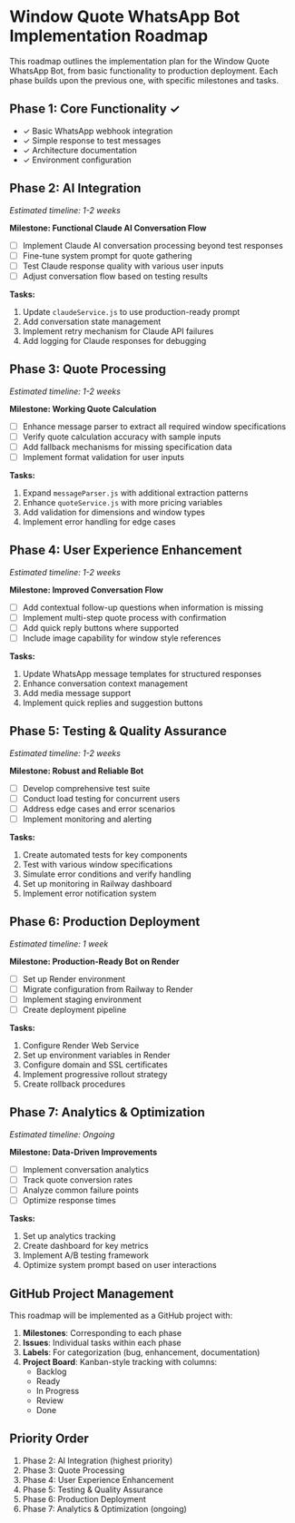 # Window Quote WhatsApp Bot Implementation Roadmap

This roadmap outlines the implementation plan for the Window Quote WhatsApp Bot, from basic functionality to production deployment. Each phase builds upon the previous one, with specific milestones and tasks.

## Phase 1: Core Functionality ✓
- ✓ Basic WhatsApp webhook integration
- ✓ Simple response to test messages
- ✓ Architecture documentation
- ✓ Environment configuration

## Phase 2: AI Integration
*Estimated timeline: 1-2 weeks*

**Milestone: Functional Claude AI Conversation Flow**
- [ ] Implement Claude AI conversation processing beyond test responses
- [ ] Fine-tune system prompt for quote gathering
- [ ] Test Claude response quality with various user inputs
- [ ] Adjust conversation flow based on testing results

**Tasks:**
1. Update `claudeService.js` to use production-ready prompt
2. Add conversation state management
3. Implement retry mechanism for Claude API failures
4. Add logging for Claude responses for debugging

## Phase 3: Quote Processing
*Estimated timeline: 1-2 weeks*

**Milestone: Working Quote Calculation**
- [ ] Enhance message parser to extract all required window specifications
- [ ] Verify quote calculation accuracy with sample inputs
- [ ] Add fallback mechanisms for missing specification data
- [ ] Implement format validation for user inputs

**Tasks:**
1. Expand `messageParser.js` with additional extraction patterns
2. Enhance `quoteService.js` with more pricing variables
3. Add validation for dimensions and window types
4. Implement error handling for edge cases

## Phase 4: User Experience Enhancement
*Estimated timeline: 1-2 weeks*

**Milestone: Improved Conversation Flow**
- [ ] Add contextual follow-up questions when information is missing
- [ ] Implement multi-step quote process with confirmation
- [ ] Add quick reply buttons where supported
- [ ] Include image capability for window style references

**Tasks:**
1. Update WhatsApp message templates for structured responses
2. Enhance conversation context management
3. Add media message support
4. Implement quick replies and suggestion buttons

## Phase 5: Testing & Quality Assurance
*Estimated timeline: 1-2 weeks*

**Milestone: Robust and Reliable Bot**
- [ ] Develop comprehensive test suite
- [ ] Conduct load testing for concurrent users
- [ ] Address edge cases and error scenarios
- [ ] Implement monitoring and alerting

**Tasks:**
1. Create automated tests for key components
2. Test with various window specifications
3. Simulate error conditions and verify handling
4. Set up monitoring in Railway dashboard
5. Implement error notification system

## Phase 6: Production Deployment
*Estimated timeline: 1 week*

**Milestone: Production-Ready Bot on Render**
- [ ] Set up Render environment
- [ ] Migrate configuration from Railway to Render
- [ ] Implement staging environment
- [ ] Create deployment pipeline

**Tasks:**
1. Configure Render Web Service
2. Set up environment variables in Render
3. Configure domain and SSL certificates
4. Implement progressive rollout strategy
5. Create rollback procedures

## Phase 7: Analytics & Optimization
*Estimated timeline: Ongoing*

**Milestone: Data-Driven Improvements**
- [ ] Implement conversation analytics
- [ ] Track quote conversion rates
- [ ] Analyze common failure points
- [ ] Optimize response times

**Tasks:**
1. Set up analytics tracking
2. Create dashboard for key metrics
3. Implement A/B testing framework
4. Optimize system prompt based on user interactions

## GitHub Project Management

This roadmap will be implemented as a GitHub project with:

1. **Milestones**: Corresponding to each phase
2. **Issues**: Individual tasks within each phase
3. **Labels**: For categorization (bug, enhancement, documentation)
4. **Project Board**: Kanban-style tracking with columns:
   - Backlog
   - Ready
   - In Progress
   - Review
   - Done

## Priority Order

1. Phase 2: AI Integration (highest priority)
2. Phase 3: Quote Processing
3. Phase 4: User Experience Enhancement
4. Phase 5: Testing & Quality Assurance
5. Phase 6: Production Deployment
6. Phase 7: Analytics & Optimization (ongoing)